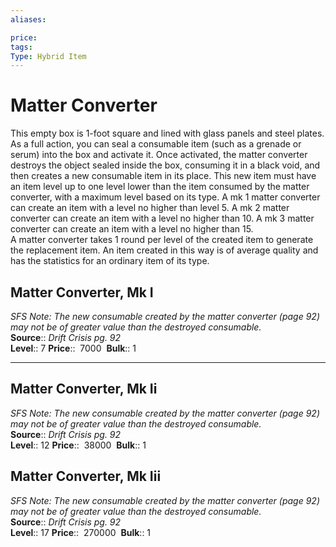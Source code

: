 ```yaml
---
aliases: 

price:  
tags: 
Type: Hybrid Item
---
```


# Matter Converter

This empty box is 1-foot square and lined with glass panels and steel plates. As a full action, you can seal a consumable item (such as a grenade or serum) into the box and activate it. Once activated, the matter converter destroys the object sealed inside the box, consuming it in a black void, and then creates a new consumable item in its place. This new item must have an item level up to one level lower than the item consumed by the matter converter, with a maximum level based on its type. A mk 1 matter converter can create an item with a level no higher than level 5. A mk 2 matter converter can create an item with a level no higher than 10. A mk 3 matter converter can create an item with a level no higher than 15.  
A matter converter takes 1 round per level of the created item to generate the replacement item. An item created in this way is of average quality and has the statistics for an ordinary item of its type.  

## Matter Converter, Mk I

_SFS Note: The new consumable created by the matter converter (page 92) may not be of greater value than the destroyed consumable._  
**Source**:: _Drift Crisis pg. 92_  
**Level**:: 7
**Price**::  7000 
**Bulk**:: 1

---

## Matter Converter, Mk Ii

_SFS Note: The new consumable created by the matter converter (page 92) may not be of greater value than the destroyed consumable._  
**Source**:: _Drift Crisis pg. 92_  
**Level**:: 12
**Price**::  38000 
**Bulk**:: 1

## Matter Converter, Mk Iii

_SFS Note: The new consumable created by the matter converter (page 92) may not be of greater value than the destroyed consumable._  
**Source**:: _Drift Crisis pg. 92_  
**Level**:: 17
**Price**::  270000 
**Bulk**:: 1
